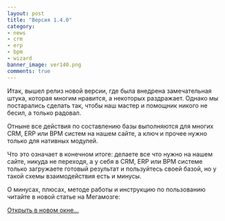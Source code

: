 ```yaml
---
layout: post
title: "Версия 1.4.0"
category: 
- news
- crm
- erp
- bpm
- wizard
banner_image: ver140.png
comments: true
---
```


Итак, вышел релиз новой версии, где была внедрена замечательная штука, которая многим нравится, а некоторых раздражает. Однако мы постарались сделать так, чтобы наш мастер и помощник никого не бесил, а только радовал.

Отныне все действия по составлению базы выполняются для многих CRM, ERP или BPM систем на нашем сайте, а ключ и прочее нужно только для нативных модулей.

Что это означает в конечном итоге: делаете все что нужно на нашем сайте, никуда не переходя, а у себя в CRM, ERP или BPM системе только загружаете готовый результат и пользуйтесь своей базой, но у такой схемы взаимодействия есть и минусы.

О минусах, плюсах, методе работы и инструкцию по пользованию читайте в новой статье на Мегамозге:

<a href="http://megamozg.ru/company/lead4crm/blog/19720/" target="_blank" class="btn">Открыть в новом окне...</a>